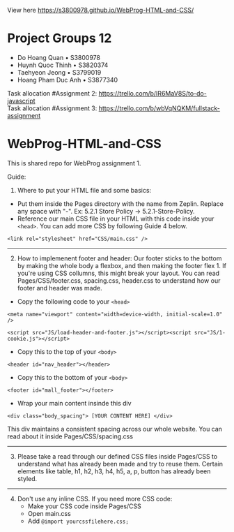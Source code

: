 View here https://s3800978.github.io/WebProg-HTML-and-CSS/

# Project Groups 12

- Do Hoang Quan • S3800978
- Huynh Quoc Thinh • S3820374
- Taehyeon Jeong • S3799019
- Hoang Pham Duc Anh • S3877340

Task allocation #Assignment 2: https://trello.com/b/IR6MaV8S/to-do-javascript
<br>
Task allocation #Assignment 3: https://trello.com/b/wbVqNQKM/fullstack-assignment

# WebProg-HTML-and-CSS

This is shared repo for WebProg assignment 1.

Guide:

1. Where to put your HTML file and some basics:

- Put them inside the Pages directory with the name from Zeplin. Replace any space with "-". Ex: 5.2.1 Store Policy -> 5.2.1-Store-Policy.
- Reference our main CSS file in your HTML with this code inside your `<head>`. You can add more CSS by following Guide 4 below.

```
<link rel="stylesheet" href="CSS/main.css" />
```

<hr />

2. How to implemenent footer and header:
   Our footer sticks to the bottom by making the whole body a flexbox, and then making the footer flex 1. If you're using CSS collumns, this might break your layout. You can read Pages/CSS/footer.css, spacing.css, header.css to understand how our footer and header was made.

- Copy the following code to your `<head>`

```
<meta name="viewport" content="width=device-width, initial-scale=1.0" />

<script src="JS/load-header-and-footer.js"></script><script src="JS/1-cookie.js"></script>

```

- Copy this to the top of your `<body>`

```
<header id="nav_header"></header>
```

- Copy this to the bottom of your `<body>`

```
<footer id="mall_footer"></footer>
```

- Wrap your main content insinde this div

```
<div class="body_spacing"> [YOUR CONTENT HERE] </div>
```

This div maintains a consistent spacing across our whole website. You can read about it inside Pages/CSS/spacing.css

<hr />

3. Please take a read through our defined CSS files inside Pages/CSS to understand what has already been made and try to reuse them. Certain elements like
   table, h1, h2, h3, h4, h5, a, p, button has already been styled.

<hr />

4. Don't use any inline CSS. If you need more CSS code:
   - Make your CSS code inside Pages/CSS
   - Open main.css
   - Add `@import yourcssfilehere.css;`
